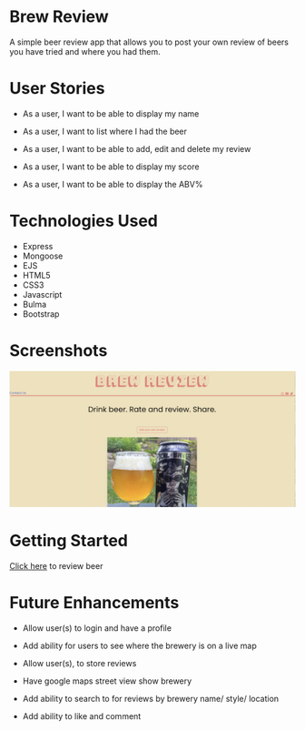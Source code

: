 # Brew Review 

A simple beer review app that allows you to post your own review of beers you have tried and where you had them. 

# User Stories 

- As a user, I want to be able to display my name 

- As a user, I want to list where I had the beer 

- As a user, I want to be able to add, edit and delete my review 

- As a user, I want to be able to display my score

- As a user, I want to be able to display the ABV%


# Technologies Used

- Express
- Mongoose 
- EJS 
- HTML5
- CSS3
- Javascript
- Bulma 
- Bootstrap

# Screenshots

![image](/public/project2ScreenShot.png)

#  Getting Started

[Click here](https://nathang-project2-brewreview.herokuapp.com/reviews) to review beer

# Future Enhancements 

- Allow user(s) to login and have a profile 

- Add ability for users to see where the brewery is on a live map

- Allow user(s), to store reviews 

- Have google maps street view show brewery

- Add ability to search to for reviews by brewery name/ style/ location 

- Add ability to like and comment 